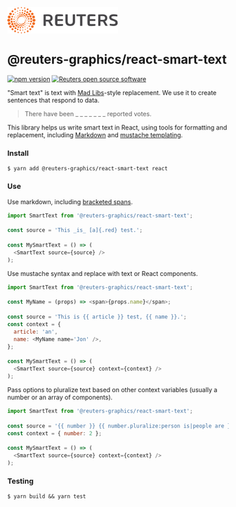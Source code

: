 ![](badge.svg)

# @reuters-graphics/react-smart-text

[![npm version](https://badge.fury.io/js/%40reuters-graphics%2Freact-smart-text.svg)](https://badge.fury.io/js/%40reuters-graphics%2Freact-smart-text) [![Reuters open source software](https://badgen.net/badge/Reuters/open%20source/?color=ff8000)](https://github.com/reuters-graphics/)

"Smart text" is text with [Mad Libs](https://en.wikipedia.org/wiki/Mad_Libs)-style replacement. We use it to create sentences that respond to data.

> There have been _ _ _ _ _ _ _ reported votes.

This library helps us write smart text in React, using tools for formatting and replacement, including [Markdown](https://guides.github.com/features/mastering-markdown/) and [mustache templating](https://mustache.github.io/).

### Install

```
$ yarn add @reuters-graphics/react-smart-text react
```

### Use

Use markdown, including [bracketed spans](https://github.com/sethvincent/remark-bracketed-spans).

```javascript
import SmartText from '@reuters-graphics/react-smart-text';

const source = 'This _is_ [a]{.red} test.';

const MySmartText = () => (
  <SmartText source={source} />
);
```

Use mustache syntax and replace with text or React components.

```javascript
import SmartText from '@reuters-graphics/react-smart-text';

const MyName = (props) => <span>{props.name}</span>;

const source = 'This is {{ article }} test, {{ name }}.';
const context = {
  article: 'an',
  name: <MyName name='Jon' />,
};

const MySmartText = () => (
  <SmartText source={source} context={context} />
);
```

Pass options to pluralize text based on other context variables (usually a number or an array of components).

```javascript
import SmartText from '@reuters-graphics/react-smart-text';

const source = '{{ number }} {{ number.pluralize:person is|people are }} typing.';
const context = { number: 2 };

const MySmartText = () => (
  <SmartText source={source} context={context} />
);
```


### Testing

```
$ yarn build && yarn test
```
